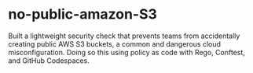 # no-public-amazon-S3
Built a lightweight security check that prevents teams from accidentally creating public AWS S3 buckets, a common and dangerous cloud misconfiguration. Doing so this using policy as code with Rego, Conftest, and GitHub Codespaces.
